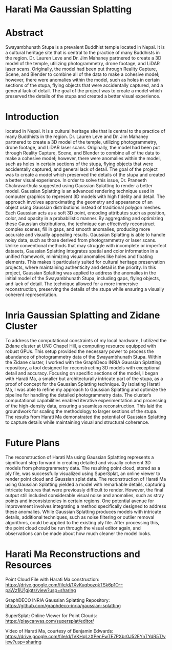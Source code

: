 # Harati Ma Gaussian Splatting


# Abstract
Swayambhunath Stupa is a prevalent Buddhist temple located
in Nepal. It is a cultural heritage site that is central
to the practice of many Buddhists in the region. Dr. Lauren
Leve and Dr. Jim Mahaney partnered to create a 3D model
of the temple, utilizing photogrammetry, drone footage, and
LiDAR laser scans. Originally, the model had been put
through Reality Capture, Scene, and Blender to combine
all of the data to make a cohesive model; however, there
were anomalies within the model, such as holes in certain
sections of the stupa, flying objects that were accidentally
captured, and a general lack of detail. The goal of the project
was to create a model which preserved the details of the
stupa and created a better visual experience.

# Introduction 
located in Nepal. It is a cultural heritage site that is central
to the practice of many Buddhists in the region. Dr.
Lauren Leve and Dr. Jim Mahaney partnered to create a
3D model of the temple, utilizing photogrammetry, drone
footage, and LiDAR laser scans. Originally, the model had
been put through Reality Capture, Scene, and Blender to
combine all of the data to make a cohesive model; however,
there were anomalies within the model, such as holes in certain
sections of the stupa, flying objects that were accidentally
captured, and general lack of detail. The goal of the
project was to create a model which preserved the details of
the stupa and created a better visual experience.
In order to solve this issue, Dr. Praneeth Chakravarthula
suggested using Gaussian Splatting to render a better model.
Gaussian Splatting is an advanced rendering technique used
in computer graphics to represent 3D models with high fidelity
and detail. The approach involves approximating the
geometry and appearance of an object using Gaussian distributions
instead of traditional polygon meshes. Each Gaussian
acts as a soft 3D point, encoding attributes such as position,
color, and opacity in a probabilistic manner. By aggregating
and optimizing these Gaussian distributions, the
technique can effectively reconstruct complex scenes, fill in
gaps, and smooth anomalies, producing more accurate and
visually appealing results.
Gaussian Splatting is able to handle noisy data, such as
those derived from photogrammetry or laser scans. Unlike
conventional methods that may struggle with incomplete
or imperfect datasets, Gaussian Splatting integrates
spatial and color information in a unified framework, minimizing
visual anomalies like holes and floating elements.
This makes it particularly suited for cultural heritage preservation
projects, where maintaining authenticity and detail is
the priority. In this project, Gaussian Splatting was applied to address
the anomalies in the initial model of the Swayambhunath
Stupa, including gaps, flying objects, and lack of
detail. The technique allowed for a more immersive reconstruction,
preserving the details of the stupa while ensuring
a visually coherent representation.

# Inria Gaussian Splatting and Zidane Cluster 
To address the computational constraints of my local
hardware, I utilized the Zidane cluster at UNC Chapel
Hill, a computing resource equipped with robust GPUs.
This setup provided the necessary power to process the
abundance of photogrammetry data of the Swayambhunath
Stupa. Within the Zidane cluster, I worked with the
GraphDeco INRIA Gaussian Splatting repository, a tool designed
for reconstructing 3D models with exceptional detail
and accuracy. Focusing on specific sections of the model, I
began with Harati Ma, a smaller but architecturally intricate
part of the stupa, as a proof of concept for the Gaussian
Splatting technique.
By isolating Harati Ma, I was able to refine my approach
to Gaussian Splatting and optimize the pipeline for handling
the detailed photogrammetry data. The cluster’s computational
capabilities enabled iterative experimentation and
processing of the high-density data, ensuring a seamless
reconstruction. This laid the groundwork for scaling the
methodology to larger sections of the stupa. The results
from Harati Ma demonstrated the potential of Gaussian
Splatting to capture details while maintaining visual and
structural coherence.

# Future Plans 
The reconstruction of Harati Ma using Gaussian Splatting
represents a significant step forward in creating detailed
and visually coherent 3D models from photogrammetry
data. The resulting point cloud, stored as a ply file, was
successfully visualized using SuperSplat, an online viewer
to render point cloud and Gaussian splat data.
The reconstruction of Harati Ma using Gaussian Splatting
yielded a model with remarkable details, capturing
intricate features that were previously difficult to render.
However, the final output still included considerable visual
noise and anomalies, such as stray points and inconsistencies
in certain regions.
One potential avenue for improvement involves integrating
a method specifically designed to address these anomalies.
While Gaussian Splatting produces models with intricate
details, additional techniques, such as noise filtering or
outlier removal algorithms, could be applied to the existing
ply file. After processing this, the point cloud could be
run through the visual editor again, and observations can be
made about how much cleaner the model looks.

# Harati Ma Reconstructions and Resources 
Point Cloud File with Harati Ma construction:
https://drive.google.com/file/d/1XvKuqbozqkTSk6p1O--paWz1iU1gigts/view?usp=sharing

GraphDECO INRIA Gaussian Splatting Repository:
https://github.com/graphdeco-inria/gaussian-splatting

SuperSplat: Online Viewer for Point Clouds: 
https://playcanvas.com/supersplat/editor/

Video of Harati Ma, courtesy of Benjamin Edwards:
https://drive.google.com/file/d/1VKHqLzXPenFwTE7PXbr0J52EYnTYdR5T/view?usp=sharing
